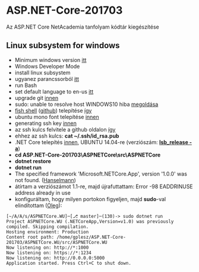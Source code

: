 # ASP.NET-Core-201703
Az ASP.NET Core NetAcademia tanfolyam kódtár kiegészítése

## Linux subsystem for windows

- Minimum windows version [itt](https://msdn.microsoft.com/en-us/commandline/wsl/install_guide)
- Windows Developer Mode
- install linux subsystem 
- ugyanez parancssorból [itt](http://superuser.com/a/1065579/391048)
- run Bash
- set default language to en-us [itt](http://superuser.com/a/1108092/391048)
- upgrade git [innen](http://unix.stackexchange.com/a/170831)
- sudo: unable to resolve host WINDOWS10 hiba [megoldása](http://askubuntu.com/a/59517/557836)
- [fish shell](http://fishshell.com/) ([github](https://github.com/oh-my-fish/oh-my-fish)) telepítése [így](https://www.hanselman.com/blog/InstallingFishShellOnUbuntuOnWindows10.aspx)
- ubuntu mono font telepítése [innen](http://font.ubuntu.com/)
- generating ssh key [innen](https://help.github.com/articles/generating-a-new-ssh-key-and-adding-it-to-the-ssh-agent/#platform-linux)
- az ssh kulcs felvitele a github oldalon [így](https://help.github.com/articles/adding-a-new-ssh-key-to-your-github-account/)
- ehhez az ssh kulcs: **cat ~/.ssh/id_rsa.pub**
- .NET Core telepítés [innen](https://www.microsoft.com/net/core#linuxubuntu), UBUNTU 14.04-re (verziószám: [**lsb_release -a**](https://help.ubuntu.com/community/CheckingYourUbuntuVersion))
- **cd ASP.NET-Core-201703\ASPNETCore\src\ASPNETCore**
- **dotnet restore**
- **dotnet run**
- The specified framework 'Microsoft.NETCore.App', version '1.0.0' was not found. ([Hanselmann](https://www.hanselman.com/blog/TheMysteryOfDotnetWatchAndMicrosoftNETCoreAppVersion110preview100110000WasNotFound.aspx))
- átírtam a verziószámot 1.1-re, majd újrafuttattam: Error -98 EADDRINUSE address already in use
- konfiguráltam, hogy milyen portokon figyeljen, majd **sudo**-val elindítottam ([Oleg](http://stackoverflow.com/questions/34212765/how-do-i-get-the-kestrel-web-server-to-listen-to-non-localhost-requests)):
```
[~/A/A/s/ASPNETCore.WU]─[⎇ master]─(130)-> sudo dotnet run
Project ASPNETCore.WU (.NETCoreApp,Version=v1.0) was previously compiled. Skipping compilation.
Hosting environment: Production
Content root path: /home/gplesz/ASP.NET-Core-201703/ASPNETCore.WU/src/ASPNETCore.WU
Now listening on: http://*:1000
Now listening on: https://*:1234
Now listening on: http://0.0.0.0:5000
Application started. Press Ctrl+C to shut down.
```


